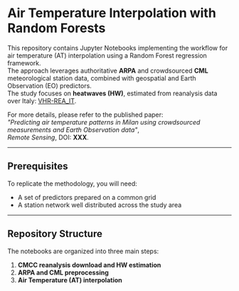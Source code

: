 # Air Temperature Interpolation with Random Forests

This repository contains Jupyter Notebooks implementing the workflow for air temperature (AT) interpolation using a Random Forest regression framework.  
The approach leverages authoritative **ARPA** and crowdsourced **CML** meteorological station data, combined with geospatial and Earth Observation (EO) predictors.  
The study focuses on **heatwaves (HW)**, estimated from reanalysis data over Italy: [VHR-REA_IT](https://dds.cmcc.it/#/dataset/era5-downscaled-over-italy/hourly).

For more details, please refer to the published paper:  
*"Predicting air temperature patterns in Milan using crowdsourced measurements and Earth Observation data"*,  
_Remote Sensing_, DOI: **XXX**.

---

## Prerequisites
To replicate the methodology, you will need:
- A set of predictors prepared on a common grid  
- A station network well distributed across the study area  

---

## Repository Structure
The notebooks are organized into three main steps:

1. **CMCC reanalysis download and HW estimation**  
2. **ARPA and CML preprocessing**  
3. **Air Temperature (AT) interpolation**
